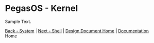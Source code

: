 # PegasOS - Kernel

Sample Text.

[Back - System](5_SYSTEM.md) | [Next - Shell](7_SHELL.md) | 
[Design Document Home](DESIGN_DOCUMENT.md) | [Documentation Home](../README.md)